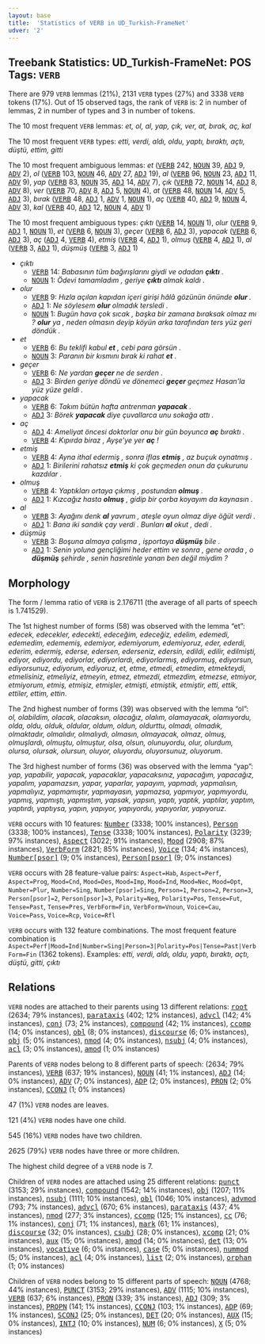 ```yaml
---
layout: base
title:  'Statistics of VERB in UD_Turkish-FrameNet'
udver: '2'
---
```


## Treebank Statistics: UD_Turkish-FrameNet: POS Tags: `VERB`

There are 979 `VERB` lemmas (21%), 2131 `VERB` types (27%) and 3338 `VERB` tokens (17%).
Out of 15 observed tags, the rank of `VERB` is: 2 in number of lemmas, 2 in number of types and 3 in number of tokens.

The 10 most frequent `VERB` lemmas: <em>et, ol, al, yap, çık, ver, at, bırak, aç, kal</em>

The 10 most frequent `VERB` types:  <em>etti, verdi, aldı, oldu, yaptı, bıraktı, açtı, düştü, ettim, gitti</em>

The 10 most frequent ambiguous lemmas: <em>et</em> (<tt><a href="tr_framenet-pos-VERB.html">VERB</a></tt> 242, <tt><a href="tr_framenet-pos-NOUN.html">NOUN</a></tt> 39, <tt><a href="tr_framenet-pos-ADJ.html">ADJ</a></tt> 9, <tt><a href="tr_framenet-pos-ADV.html">ADV</a></tt> 2), <em>ol</em> (<tt><a href="tr_framenet-pos-VERB.html">VERB</a></tt> 103, <tt><a href="tr_framenet-pos-NOUN.html">NOUN</a></tt> 46, <tt><a href="tr_framenet-pos-ADV.html">ADV</a></tt> 27, <tt><a href="tr_framenet-pos-ADJ.html">ADJ</a></tt> 19), <em>al</em> (<tt><a href="tr_framenet-pos-VERB.html">VERB</a></tt> 96, <tt><a href="tr_framenet-pos-NOUN.html">NOUN</a></tt> 23, <tt><a href="tr_framenet-pos-ADJ.html">ADJ</a></tt> 11, <tt><a href="tr_framenet-pos-ADV.html">ADV</a></tt> 9), <em>yap</em> (<tt><a href="tr_framenet-pos-VERB.html">VERB</a></tt> 83, <tt><a href="tr_framenet-pos-NOUN.html">NOUN</a></tt> 35, <tt><a href="tr_framenet-pos-ADJ.html">ADJ</a></tt> 14, <tt><a href="tr_framenet-pos-ADV.html">ADV</a></tt> 7), <em>çık</em> (<tt><a href="tr_framenet-pos-VERB.html">VERB</a></tt> 72, <tt><a href="tr_framenet-pos-NOUN.html">NOUN</a></tt> 14, <tt><a href="tr_framenet-pos-ADJ.html">ADJ</a></tt> 8, <tt><a href="tr_framenet-pos-ADV.html">ADV</a></tt> 8), <em>ver</em> (<tt><a href="tr_framenet-pos-VERB.html">VERB</a></tt> 70, <tt><a href="tr_framenet-pos-ADV.html">ADV</a></tt> 8, <tt><a href="tr_framenet-pos-ADJ.html">ADJ</a></tt> 5, <tt><a href="tr_framenet-pos-NOUN.html">NOUN</a></tt> 4), <em>at</em> (<tt><a href="tr_framenet-pos-VERB.html">VERB</a></tt> 48, <tt><a href="tr_framenet-pos-NOUN.html">NOUN</a></tt> 14, <tt><a href="tr_framenet-pos-ADV.html">ADV</a></tt> 5, <tt><a href="tr_framenet-pos-ADJ.html">ADJ</a></tt> 3), <em>bırak</em> (<tt><a href="tr_framenet-pos-VERB.html">VERB</a></tt> 48, <tt><a href="tr_framenet-pos-ADJ.html">ADJ</a></tt> 1, <tt><a href="tr_framenet-pos-ADV.html">ADV</a></tt> 1, <tt><a href="tr_framenet-pos-NOUN.html">NOUN</a></tt> 1), <em>aç</em> (<tt><a href="tr_framenet-pos-VERB.html">VERB</a></tt> 40, <tt><a href="tr_framenet-pos-ADJ.html">ADJ</a></tt> 9, <tt><a href="tr_framenet-pos-NOUN.html">NOUN</a></tt> 4, <tt><a href="tr_framenet-pos-ADV.html">ADV</a></tt> 3), <em>kal</em> (<tt><a href="tr_framenet-pos-VERB.html">VERB</a></tt> 40, <tt><a href="tr_framenet-pos-ADJ.html">ADJ</a></tt> 12, <tt><a href="tr_framenet-pos-NOUN.html">NOUN</a></tt> 4, <tt><a href="tr_framenet-pos-ADV.html">ADV</a></tt> 1)

The 10 most frequent ambiguous types:  <em>çıktı</em> (<tt><a href="tr_framenet-pos-VERB.html">VERB</a></tt> 14, <tt><a href="tr_framenet-pos-NOUN.html">NOUN</a></tt> 1), <em>olur</em> (<tt><a href="tr_framenet-pos-VERB.html">VERB</a></tt> 9, <tt><a href="tr_framenet-pos-ADJ.html">ADJ</a></tt> 1, <tt><a href="tr_framenet-pos-NOUN.html">NOUN</a></tt> 1), <em>et</em> (<tt><a href="tr_framenet-pos-VERB.html">VERB</a></tt> 6, <tt><a href="tr_framenet-pos-NOUN.html">NOUN</a></tt> 3), <em>geçer</em> (<tt><a href="tr_framenet-pos-VERB.html">VERB</a></tt> 6, <tt><a href="tr_framenet-pos-ADJ.html">ADJ</a></tt> 3), <em>yapacak</em> (<tt><a href="tr_framenet-pos-VERB.html">VERB</a></tt> 6, <tt><a href="tr_framenet-pos-ADJ.html">ADJ</a></tt> 3), <em>aç</em> (<tt><a href="tr_framenet-pos-ADJ.html">ADJ</a></tt> 4, <tt><a href="tr_framenet-pos-VERB.html">VERB</a></tt> 4), <em>etmiş</em> (<tt><a href="tr_framenet-pos-VERB.html">VERB</a></tt> 4, <tt><a href="tr_framenet-pos-ADJ.html">ADJ</a></tt> 1), <em>olmuş</em> (<tt><a href="tr_framenet-pos-VERB.html">VERB</a></tt> 4, <tt><a href="tr_framenet-pos-ADJ.html">ADJ</a></tt> 1), <em>al</em> (<tt><a href="tr_framenet-pos-VERB.html">VERB</a></tt> 3, <tt><a href="tr_framenet-pos-ADJ.html">ADJ</a></tt> 1), <em>düşmüş</em> (<tt><a href="tr_framenet-pos-VERB.html">VERB</a></tt> 3, <tt><a href="tr_framenet-pos-ADJ.html">ADJ</a></tt> 1)


* <em>çıktı</em>
  * <tt><a href="tr_framenet-pos-VERB.html">VERB</a></tt> 14: <em>Babasının tüm bağırışlarını giydi ve odadan <b>çıktı</b> .</em>
  * <tt><a href="tr_framenet-pos-NOUN.html">NOUN</a></tt> 1: <em>Ödevi tamamladım , geriye <b>çıktı</b> almak kaldı .</em>
* <em>olur</em>
  * <tt><a href="tr_framenet-pos-VERB.html">VERB</a></tt> 9: <em>Hızla açılan kapıdan içeri girişi hâlâ gözünün önünde <b>olur</b> .</em>
  * <tt><a href="tr_framenet-pos-ADJ.html">ADJ</a></tt> 1: <em>Ne söylesem <b>olur</b> olmadık tersledi .</em>
  * <tt><a href="tr_framenet-pos-NOUN.html">NOUN</a></tt> 1: <em>Bugün hava çok sıcak , başka bir zamana bıraksak olmaz mı ? <b>olur</b> ya , neden olmasın deyip köyün arka tarafından ters yüz geri döndük .</em>
* <em>et</em>
  * <tt><a href="tr_framenet-pos-VERB.html">VERB</a></tt> 6: <em>Bu teklifi kabul <b>et</b> , cebi para görsün .</em>
  * <tt><a href="tr_framenet-pos-NOUN.html">NOUN</a></tt> 3: <em>Paranın bir kısmını bırak ki rahat <b>et</b> .</em>
* <em>geçer</em>
  * <tt><a href="tr_framenet-pos-VERB.html">VERB</a></tt> 6: <em>Ne yardan <b>geçer</b> ne de serden .</em>
  * <tt><a href="tr_framenet-pos-ADJ.html">ADJ</a></tt> 3: <em>Birden geriye döndü ve dönemeci <b>geçer</b> geçmez Hasan'la yüz yüze geldi .</em>
* <em>yapacak</em>
  * <tt><a href="tr_framenet-pos-VERB.html">VERB</a></tt> 6: <em>Takım bütün hafta antrenman <b>yapacak</b> .</em>
  * <tt><a href="tr_framenet-pos-ADJ.html">ADJ</a></tt> 3: <em>Börek <b>yapacak</b> diye çuvallarca unu sokağa attı .</em>
* <em>aç</em>
  * <tt><a href="tr_framenet-pos-ADJ.html">ADJ</a></tt> 4: <em>Ameliyat öncesi doktorlar onu bir gün boyunca <b>aç</b> bıraktı .</em>
  * <tt><a href="tr_framenet-pos-VERB.html">VERB</a></tt> 4: <em>Kıpırda biraz , Ayşe'ye yer <b>aç</b> !</em>
* <em>etmiş</em>
  * <tt><a href="tr_framenet-pos-VERB.html">VERB</a></tt> 4: <em>Ayna ithal edermiş , sonra iflas <b>etmiş</b> , az buçuk oynatmış .</em>
  * <tt><a href="tr_framenet-pos-ADJ.html">ADJ</a></tt> 1: <em>Birilerini rahatsız <b>etmiş</b> ki çok geçmeden onun da çukurunu kazdılar .</em>
* <em>olmuş</em>
  * <tt><a href="tr_framenet-pos-VERB.html">VERB</a></tt> 4: <em>Yaptıkları ortaya çıkmış , postundan <b>olmuş</b> .</em>
  * <tt><a href="tr_framenet-pos-ADJ.html">ADJ</a></tt> 1: <em>Kızcağız hasta <b>olmuş</b> , gidip bir çorba koyayım da kaynasın .</em>
* <em>al</em>
  * <tt><a href="tr_framenet-pos-VERB.html">VERB</a></tt> 3: <em>Ayağını denk <b>al</b> yavrum , ateşle oyun olmaz diye öğüt verdi .</em>
  * <tt><a href="tr_framenet-pos-ADJ.html">ADJ</a></tt> 1: <em>Bana iki sandık çay verdi . Bunları <b>al</b> okut , dedi .</em>
* <em>düşmüş</em>
  * <tt><a href="tr_framenet-pos-VERB.html">VERB</a></tt> 3: <em>Boşuna almaya çalışma , işportaya <b>düşmüş</b> bile .</em>
  * <tt><a href="tr_framenet-pos-ADJ.html">ADJ</a></tt> 1: <em>Senin yoluna gençliğimi heder ettim ve sonra , gene orada , o <b>düşmüş</b> şehirde , senin hasretinle yanan ben değil miydim ?</em>

## Morphology

The form / lemma ratio of `VERB` is 2.176711 (the average of all parts of speech is 1.741529).

The 1st highest number of forms (58) was observed with the lemma “et”: <em>edecek, edecekler, edecekti, edeceğim, edeceğiz, edelim, edemedi, edemedim, edememiş, edemiyor, edemiyorum, edemiyoruz, eder, ederdi, ederim, edermiş, ederse, edersen, ederseniz, edersin, edildi, edilir, edilmişti, ediyor, ediyordu, ediyorlar, ediyorlardı, ediyorlarmış, ediyormuş, ediyorsun, ediyorsunuz, ediyorum, ediyoruz, et, etme, etmedi, etmedim, etmekteydi, etmelisiniz, etmeliyiz, etmeyin, etmez, etmezdi, etmezdim, etmezse, etmiyor, etmiyorum, etmiş, etmişiz, etmişler, etmişti, etmiştik, etmiştir, etti, ettik, ettiler, ettim, ettin</em>.

The 2nd highest number of forms (39) was observed with the lemma “ol”: <em>ol, olabildim, olacak, olacaksın, olacağız, olalım, olamayacak, olamıyordu, olda, oldu, olduk, oldular, oldum, oldun, oldurttu, olmadı, olmadık, olmaktadır, olmalıdır, olmalıydı, olmasın, olmayacak, olmaz, olmuş, olmuşlardı, olmuştu, olmuştur, olsa, olsun, olunuyordu, olur, olurdum, olursa, olursak, olursun, oluyor, oluyordu, oluyorsunuz, oluyorum</em>.

The 3rd highest number of forms (36) was observed with the lemma “yap”: <em>yap, yapabilir, yapacak, yapacaklar, yapacaksınız, yapacağım, yapacağız, yapalım, yapamazsın, yapar, yaparlar, yapayım, yapmadı, yapmalısın, yapmalıyız, yapmamıştır, yapmayasın, yapmazsa, yapmıyor, yapmıyordu, yapmış, yapmıştı, yapmıştım, yapsak, yapsın, yaptı, yaptık, yaptılar, yaptım, yaptırdı, yaptıysa, yapın, yapıyor, yapıyordu, yapıyorlar, yapıyoruz</em>.

`VERB` occurs with 10 features: <tt><a href="tr_framenet-feat-Number.html">Number</a></tt> (3338; 100% instances), <tt><a href="tr_framenet-feat-Person.html">Person</a></tt> (3338; 100% instances), <tt><a href="tr_framenet-feat-Tense.html">Tense</a></tt> (3338; 100% instances), <tt><a href="tr_framenet-feat-Polarity.html">Polarity</a></tt> (3239; 97% instances), <tt><a href="tr_framenet-feat-Aspect.html">Aspect</a></tt> (3022; 91% instances), <tt><a href="tr_framenet-feat-Mood.html">Mood</a></tt> (2908; 87% instances), <tt><a href="tr_framenet-feat-VerbForm.html">VerbForm</a></tt> (2821; 85% instances), <tt><a href="tr_framenet-feat-Voice.html">Voice</a></tt> (134; 4% instances), <tt><a href="tr_framenet-feat-Number-psor.html">Number[psor]</a></tt> (9; 0% instances), <tt><a href="tr_framenet-feat-Person-psor.html">Person[psor]</a></tt> (9; 0% instances)

`VERB` occurs with 28 feature-value pairs: `Aspect=Hab`, `Aspect=Perf`, `Aspect=Prog`, `Mood=Cnd`, `Mood=Des`, `Mood=Imp`, `Mood=Ind`, `Mood=Nec`, `Mood=Opt`, `Number=Plur`, `Number=Sing`, `Number[psor]=Sing`, `Person=1`, `Person=2`, `Person=3`, `Person[psor]=2`, `Person[psor]=3`, `Polarity=Neg`, `Polarity=Pos`, `Tense=Fut`, `Tense=Past`, `Tense=Pres`, `VerbForm=Fin`, `VerbForm=Vnoun`, `Voice=Cau`, `Voice=Pass`, `Voice=Rcp`, `Voice=Rfl`

`VERB` occurs with 132 feature combinations.
The most frequent feature combination is `Aspect=Perf|Mood=Ind|Number=Sing|Person=3|Polarity=Pos|Tense=Past|VerbForm=Fin` (1362 tokens).
Examples: <em>etti, verdi, aldı, oldu, yaptı, bıraktı, açtı, düştü, gitti, çıktı</em>


## Relations

`VERB` nodes are attached to their parents using 13 different relations: <tt><a href="tr_framenet-dep-root.html">root</a></tt> (2634; 79% instances), <tt><a href="tr_framenet-dep-parataxis.html">parataxis</a></tt> (402; 12% instances), <tt><a href="tr_framenet-dep-advcl.html">advcl</a></tt> (142; 4% instances), <tt><a href="tr_framenet-dep-conj.html">conj</a></tt> (73; 2% instances), <tt><a href="tr_framenet-dep-compound.html">compound</a></tt> (42; 1% instances), <tt><a href="tr_framenet-dep-ccomp.html">ccomp</a></tt> (14; 0% instances), <tt><a href="tr_framenet-dep-obl.html">obl</a></tt> (8; 0% instances), <tt><a href="tr_framenet-dep-discourse.html">discourse</a></tt> (6; 0% instances), <tt><a href="tr_framenet-dep-obj.html">obj</a></tt> (5; 0% instances), <tt><a href="tr_framenet-dep-nmod.html">nmod</a></tt> (4; 0% instances), <tt><a href="tr_framenet-dep-nsubj.html">nsubj</a></tt> (4; 0% instances), <tt><a href="tr_framenet-dep-acl.html">acl</a></tt> (3; 0% instances), <tt><a href="tr_framenet-dep-amod.html">amod</a></tt> (1; 0% instances)

Parents of `VERB` nodes belong to 8 different parts of speech:  (2634; 79% instances), <tt><a href="tr_framenet-pos-VERB.html">VERB</a></tt> (637; 19% instances), <tt><a href="tr_framenet-pos-NOUN.html">NOUN</a></tt> (41; 1% instances), <tt><a href="tr_framenet-pos-ADJ.html">ADJ</a></tt> (14; 0% instances), <tt><a href="tr_framenet-pos-ADV.html">ADV</a></tt> (7; 0% instances), <tt><a href="tr_framenet-pos-ADP.html">ADP</a></tt> (2; 0% instances), <tt><a href="tr_framenet-pos-PRON.html">PRON</a></tt> (2; 0% instances), <tt><a href="tr_framenet-pos-CCONJ.html">CCONJ</a></tt> (1; 0% instances)

47 (1%) `VERB` nodes are leaves.

121 (4%) `VERB` nodes have one child.

545 (16%) `VERB` nodes have two children.

2625 (79%) `VERB` nodes have three or more children.

The highest child degree of a `VERB` node is 7.

Children of `VERB` nodes are attached using 25 different relations: <tt><a href="tr_framenet-dep-punct.html">punct</a></tt> (3153; 29% instances), <tt><a href="tr_framenet-dep-compound.html">compound</a></tt> (1542; 14% instances), <tt><a href="tr_framenet-dep-obj.html">obj</a></tt> (1207; 11% instances), <tt><a href="tr_framenet-dep-nsubj.html">nsubj</a></tt> (1111; 10% instances), <tt><a href="tr_framenet-dep-obl.html">obl</a></tt> (1046; 10% instances), <tt><a href="tr_framenet-dep-advmod.html">advmod</a></tt> (793; 7% instances), <tt><a href="tr_framenet-dep-advcl.html">advcl</a></tt> (670; 6% instances), <tt><a href="tr_framenet-dep-parataxis.html">parataxis</a></tt> (437; 4% instances), <tt><a href="tr_framenet-dep-nmod.html">nmod</a></tt> (277; 3% instances), <tt><a href="tr_framenet-dep-ccomp.html">ccomp</a></tt> (125; 1% instances), <tt><a href="tr_framenet-dep-cc.html">cc</a></tt> (76; 1% instances), <tt><a href="tr_framenet-dep-conj.html">conj</a></tt> (71; 1% instances), <tt><a href="tr_framenet-dep-mark.html">mark</a></tt> (61; 1% instances), <tt><a href="tr_framenet-dep-discourse.html">discourse</a></tt> (32; 0% instances), <tt><a href="tr_framenet-dep-csubj.html">csubj</a></tt> (28; 0% instances), <tt><a href="tr_framenet-dep-xcomp.html">xcomp</a></tt> (21; 0% instances), <tt><a href="tr_framenet-dep-aux.html">aux</a></tt> (15; 0% instances), <tt><a href="tr_framenet-dep-amod.html">amod</a></tt> (14; 0% instances), <tt><a href="tr_framenet-dep-det.html">det</a></tt> (13; 0% instances), <tt><a href="tr_framenet-dep-vocative.html">vocative</a></tt> (6; 0% instances), <tt><a href="tr_framenet-dep-case.html">case</a></tt> (5; 0% instances), <tt><a href="tr_framenet-dep-nummod.html">nummod</a></tt> (5; 0% instances), <tt><a href="tr_framenet-dep-acl.html">acl</a></tt> (4; 0% instances), <tt><a href="tr_framenet-dep-list.html">list</a></tt> (2; 0% instances), <tt><a href="tr_framenet-dep-orphan.html">orphan</a></tt> (1; 0% instances)

Children of `VERB` nodes belong to 15 different parts of speech: <tt><a href="tr_framenet-pos-NOUN.html">NOUN</a></tt> (4768; 44% instances), <tt><a href="tr_framenet-pos-PUNCT.html">PUNCT</a></tt> (3153; 29% instances), <tt><a href="tr_framenet-pos-ADV.html">ADV</a></tt> (1115; 10% instances), <tt><a href="tr_framenet-pos-VERB.html">VERB</a></tt> (637; 6% instances), <tt><a href="tr_framenet-pos-PRON.html">PRON</a></tt> (339; 3% instances), <tt><a href="tr_framenet-pos-ADJ.html">ADJ</a></tt> (309; 3% instances), <tt><a href="tr_framenet-pos-PROPN.html">PROPN</a></tt> (141; 1% instances), <tt><a href="tr_framenet-pos-CCONJ.html">CCONJ</a></tt> (103; 1% instances), <tt><a href="tr_framenet-pos-ADP.html">ADP</a></tt> (69; 1% instances), <tt><a href="tr_framenet-pos-SCONJ.html">SCONJ</a></tt> (25; 0% instances), <tt><a href="tr_framenet-pos-DET.html">DET</a></tt> (20; 0% instances), <tt><a href="tr_framenet-pos-AUX.html">AUX</a></tt> (15; 0% instances), <tt><a href="tr_framenet-pos-INTJ.html">INTJ</a></tt> (10; 0% instances), <tt><a href="tr_framenet-pos-NUM.html">NUM</a></tt> (6; 0% instances), <tt><a href="tr_framenet-pos-X.html">X</a></tt> (5; 0% instances)

